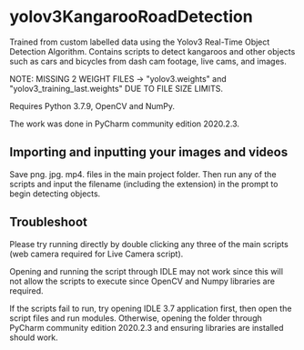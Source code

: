 # yolov3KangarooRoadDetection
Trained from custom labelled data using the Yolov3 Real-Time Object Detection Algorithm. Contains scripts to detect kangaroos and other objects such as cars and bicycles from dash cam footage, live cams, and images.

NOTE: MISSING 2 WEIGHT FILES -> "yolov3.weights" and "yolov3_training_last.weights" DUE TO FILE SIZE LIMITS.


Requires Python 3.7.9, OpenCV and NumPy.


The work was done in PyCharm community edition 2020.2.3. 


Importing and inputting your images and videos
----------------------------------------------

Save png. jpg. mp4. files in the main project folder. Then run any of the scripts and input the filename (including the extension) in the prompt to begin detecting objects.


Troubleshoot
------------

Please try running directly by double clicking any three of the main scripts (web camera required for Live Camera script). 

Opening and running the script through IDLE may not work since this will not allow the scripts to execute since OpenCV and Numpy libraries are required. 

If the scripts fail to run, try opening IDLE 3.7 application first, then open the script files and run modules. 
Otherwise, opening the folder through PyCharm community edition 2020.2.3 and ensuring libraries are installed should work.
